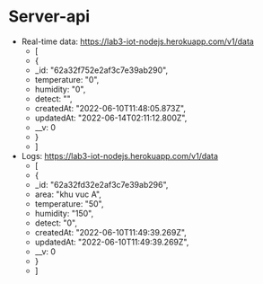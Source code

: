 # Server-api
- Real-time data: https://lab3-iot-nodejs.herokuapp.com/v1/data
  - [
  -   {
  -   _id: "62a32f752e2af3c7e39ab290",
  -   temperature: "0",
  -   humidity: "0",
  -   detect: "",
  -   createdAt: "2022-06-10T11:48:05.873Z",
  -   updatedAt: "2022-06-14T02:11:12.800Z",
  -   __v: 0
  -   }
  -  ]
- Logs: https://lab3-iot-nodejs.herokuapp.com/v1/data
  - [
  -   {
  -   _id: "62a32fd32e2af3c7e39ab296",
  -   area: "khu vuc A",
  -   temperature: "50",
  -   humidity: "150",
  -   detect: "0",
  -   createdAt: "2022-06-10T11:49:39.269Z",
  -   updatedAt: "2022-06-10T11:49:39.269Z",
  -   __v: 0
  -   }
  -  ]
